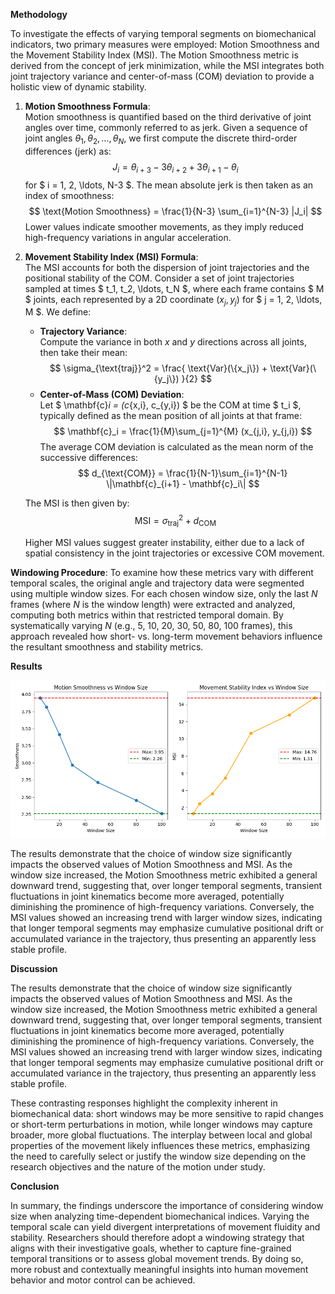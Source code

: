 **Methodology**

To investigate the effects of varying temporal segments on biomechanical indicators, two primary measures were employed: Motion Smoothness and the Movement Stability Index (MSI). The Motion Smoothness metric is derived from the concept of jerk minimization, while the MSI integrates both joint trajectory variance and center-of-mass (COM) deviation to provide a holistic view of dynamic stability.

1. **Motion Smoothness Formula**:  
   Motion smoothness is quantified based on the third derivative of joint angles over time, commonly referred to as jerk. Given a sequence of joint angles $\theta_1, \theta_2, \ldots, \theta_N$, we first compute the discrete third-order differences (jerk) as:  
   $$
   J_i = \theta_{i+3} - 3\theta_{i+2} + 3\theta_{i+1} - \theta_i
   $$
   for $ i = 1, 2, \ldots, N-3 $. The mean absolute jerk is then taken as an index of smoothness:  
   $$
   \text{Motion Smoothness} = \frac{1}{N-3} \sum_{i=1}^{N-3} |J_i|
   $$
   Lower values indicate smoother movements, as they imply reduced high-frequency variations in angular acceleration.

2. **Movement Stability Index (MSI) Formula**:  
   The MSI accounts for both the dispersion of joint trajectories and the positional stability of the COM. Consider a set of joint trajectories sampled at times $ t_1, t_2, \ldots, t_N $, where each frame contains $ M $ joints, each represented by a 2D coordinate $(x_{j}, y_{j})$ for $ j = 1, 2, \ldots, M $. We define:
   - **Trajectory Variance**:  
     Compute the variance in both $x$ and $y$ directions across all joints, then take their mean:  
     $$
     \sigma_{\text{traj}}^2 = \frac{ \text{Var}(\{x_j\}) + \text{Var}(\{y_j\}) }{2}
     $$
   - **Center-of-Mass (COM) Deviation**:  
     Let $ \mathbf{c}_i = (c_{x,i}, c_{y,i}) $ be the COM at time $ t_i $, typically defined as the mean position of all joints at that frame:
     $$
     \mathbf{c}_i = \frac{1}{M}\sum_{j=1}^{M} (x_{j,i}, y_{j,i})
     $$
     The average COM deviation is calculated as the mean norm of the successive differences:
     $$
     d_{\text{COM}} = \frac{1}{N-1}\sum_{i=1}^{N-1} \|\mathbf{c}_{i+1} - \mathbf{c}_i\|
     $$

   The MSI is then given by:
   $$
   \text{MSI} = \sigma_{\text{traj}}^2 + d_{\text{COM}}
   $$

   Higher MSI values suggest greater instability, either due to a lack of spatial consistency in the joint trajectories or excessive COM movement.

**Windowing Procedure**:
To examine how these metrics vary with different temporal scales, the original angle and trajectory data were segmented using multiple window sizes. For each chosen window size, only the last $N$ frames (where $N$ is the window length) were extracted and analyzed, computing both metrics within that restricted temporal domain. By systematically varying $N$ (e.g., 5, 10, 20, 30, 50, 80, 100 frames), this approach revealed how short- vs. long-term movement behaviors influence the resultant smoothness and stability metrics.

**Results**

![Experiment 1 Results](./exp1_b.png)

The results demonstrate that the choice of window size significantly impacts the observed values of Motion Smoothness and MSI. As the window size increased, the Motion Smoothness metric exhibited a general downward trend, suggesting that, over longer temporal segments, transient fluctuations in joint kinematics become more averaged, potentially diminishing the prominence of high-frequency variations. Conversely, the MSI values showed an increasing trend with larger window sizes, indicating that longer temporal segments may emphasize cumulative positional drift or accumulated variance in the trajectory, thus presenting an apparently less stable profile.

**Discussion**  

The results demonstrate that the choice of window size significantly impacts the observed values of Motion Smoothness and MSI. As the window size increased, the Motion Smoothness metric exhibited a general downward trend, suggesting that, over longer temporal segments, transient fluctuations in joint kinematics become more averaged, potentially diminishing the prominence of high-frequency variations. Conversely, the MSI values showed an increasing trend with larger window sizes, indicating that longer temporal segments may emphasize cumulative positional drift or accumulated variance in the trajectory, thus presenting an apparently less stable profile.

These contrasting responses highlight the complexity inherent in biomechanical data: short windows may be more sensitive to rapid changes or short-term perturbations in motion, while longer windows may capture broader, more global fluctuations. The interplay between local and global properties of the movement likely influences these metrics, emphasizing the need to carefully select or justify the window size depending on the research objectives and the nature of the motion under study.

**Conclusion**  

In summary, the findings underscore the importance of considering window size when analyzing time-dependent biomechanical indices. Varying the temporal scale can yield divergent interpretations of movement fluidity and stability. Researchers should therefore adopt a windowing strategy that aligns with their investigative goals, whether to capture fine-grained temporal transitions or to assess global movement trends. By doing so, more robust and contextually meaningful insights into human movement behavior and motor control can be achieved.